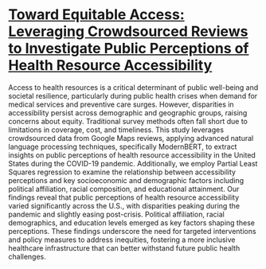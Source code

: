 # [Toward Equitable Access: Leveraging Crowdsourced Reviews to Investigate Public Perceptions of Health Resource Accessibility](https://arxiv.org/pdf/2502.10641)

Access to health resources is a critical determinant of public well-being and societal resilience, particularly during public health crises when demand for medical services and preventive care surges. However, disparities in accessibility persist across demographic and geographic groups, raising concerns about equity. Traditional survey methods often fall short due to limitations in coverage, cost, and timeliness. This study leverages crowdsourced data from Google Maps reviews, applying advanced natural language processing techniques, specifically ModernBERT, to extract insights on public perceptions of health resource accessibility in the United States during the COVID-19 pandemic. Additionally, we employ Partial Least Squares regression to examine the relationship between accessibility perceptions and key socioeconomic and demographic factors including political affiliation, racial composition, and educational attainment. Our findings reveal that public perceptions of health resource accessibility varied significantly across the U.S., with disparities peaking during the pandemic and slightly easing post-crisis. Political affiliation, racial demographics, and education levels emerged as key factors shaping these perceptions. These findings underscore the need for targeted interventions and policy measures to address inequities, fostering a more inclusive healthcare infrastructure that can better withstand future public health challenges.
